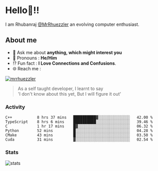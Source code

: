 
  
  
# Hello:wave:!!
I am Rhubanraj [@MrRhuezzler](https://github.com/MrRhuezzler) an evolving computer enthusiast.

## About me
<!-- - :sparkles: I'm currently working on [**de-viz**](https://github.com/MrRhuezzler/de-viz) -->
<!-- - :sparkles: Previously worked in [**Journal Management System**](https://manuscript.psgtech.ac.in) -->
<!-- - :book: I'm currently learning **Microservices Architecture** -->
- :speech_balloon: Ask me about **anything, which might interest you**
- :man: Pronouns : **He/Him**
- :interrobang: Fun fact : **I Love Connections and Confusions**.
- :globe_with_meridians: Reach me :  
  
[![mrrhuezzler](https://img.shields.io/badge/LinkedIn-0077B5?style=for-the-badge&logo=linkedin&logoColor=white)](https://www.linkedin.com/in/mrrhuezzler/)
<!--
### Interesting things, I found :bangbang:
-->
<!--
## Skills

## Drop a, Hi !
-->

<!-- 
Quotes
>  Always we overestimate the amount of work we can do in a day,  
>  and underestimate the amount we can do in our lifetime.
-->

> As a self taught developer, I learnt to say  
> 'I don't know about this yet, But I will figure it out'

### Activity
<!--START_SECTION:waka-->

```text
C++           8 hrs 37 mins   ██████████▓░░░░░░░░░░░░░░   42.00 %
TypeScript    8 hrs 6 mins    ██████████░░░░░░░░░░░░░░░   39.46 %
C             1 hr 17 mins    █▓░░░░░░░░░░░░░░░░░░░░░░░   06.32 %
Python        52 mins         █░░░░░░░░░░░░░░░░░░░░░░░░   04.28 %
CMake         43 mins         █░░░░░░░░░░░░░░░░░░░░░░░░   03.50 %
Cuda          31 mins         ▓░░░░░░░░░░░░░░░░░░░░░░░░   02.54 %
```

<!--END_SECTION:waka-->

### Stats
![stats](https://github-readme-streak-stats.herokuapp.com/?user=MrRhuezzler)
